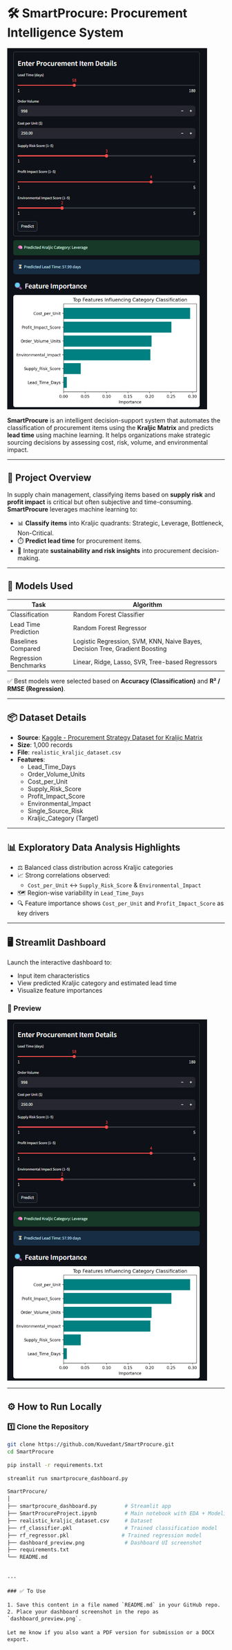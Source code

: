 # 🛠️ SmartProcure: Procurement Intelligence System

![SmartProcure Screenshot](./dashboard_preview.png)

**SmartProcure** is an intelligent decision-support system that automates the classification of procurement items using the **Kraljic Matrix** and predicts **lead time** using machine learning. It helps organizations make strategic sourcing decisions by assessing cost, risk, volume, and environmental impact.

---

## 🚀 Project Overview

In supply chain management, classifying items based on **supply risk** and **profit impact** is critical but often subjective and time-consuming. **SmartProcure** leverages machine learning to:

- 📊 **Classify items** into Kraljic quadrants: Strategic, Leverage, Bottleneck, Non-Critical.
- ⏱️ **Predict lead time** for procurement items.
- 🌱 Integrate **sustainability and risk insights** into procurement decision-making.

---

## 🧠 Models Used

| Task                         | Algorithm               |
|-----------------------------|--------------------------|
| Classification              | Random Forest Classifier |
| Lead Time Prediction        | Random Forest Regressor  |
| Baselines Compared          | Logistic Regression, SVM, KNN, Naive Bayes, Decision Tree, Gradient Boosting |
| Regression Benchmarks       | Linear, Ridge, Lasso, SVR, Tree-based Regressors |

✅ Best models were selected based on **Accuracy (Classification)** and **R² / RMSE (Regression)**.

---

## 📦 Dataset Details

- **Source**: [Kaggle - Procurement Strategy Dataset for Kraljic Matrix](https://www.kaggle.com/datasets/shahriarkabir/procurement-strategy-dataset-for-kraljic-matrix)
- **Size**: 1,000 records
- **File**: `realistic_kraljic_dataset.csv`
- **Features**:
  - Lead_Time_Days
  - Order_Volume_Units
  - Cost_per_Unit
  - Supply_Risk_Score
  - Profit_Impact_Score
  - Environmental_Impact
  - Single_Source_Risk
  - Kraljic_Category (Target)

---

## 📊 Exploratory Data Analysis Highlights

- ⚖️ Balanced class distribution across Kraljic categories
- 📈 Strong correlations observed:
  - `Cost_per_Unit` ↔ `Supply_Risk_Score` & `Environmental_Impact`
- 🗺️ Region-wise variability in `Lead_Time_Days`
- 🔍 Feature importance shows `Cost_per_Unit` and `Profit_Impact_Score` as key drivers

---

## 🖥️ Streamlit Dashboard

Launch the interactive dashboard to:
- Input item characteristics
- View predicted Kraljic category and estimated lead time
- Visualize feature importances

### 🔗 Preview

![SmartProcure Dashboard](./dashboard_preview.png)

---

## ⚙️ How to Run Locally

### 1️⃣ Clone the Repository

```bash
git clone https://github.com/Kuvedant/SmartProcure.git
cd SmartProcure
```

```bash
pip install -r requirements.txt

```

```bash
streamlit run smartprocure_dashboard.py
```

```bash
SmartProcure/
│
├── smartprocure_dashboard.py         # Streamlit app
├── SmartProcureProject.ipynb         # Main notebook with EDA + Modeling
├── realistic_kraljic_dataset.csv     # Dataset
├── rf_classifier.pkl                 # Trained classification model
├── rf_regressor.pkl                 # Trained regression model
├── dashboard_preview.png             # Dashboard UI screenshot
├── requirements.txt
└── README.md
```

```

---

### ✅ To Use

1. Save this content in a file named `README.md` in your GitHub repo.
2. Place your dashboard screenshot in the repo as `dashboard_preview.png`.

Let me know if you also want a PDF version for submission or a DOCX export.
```
